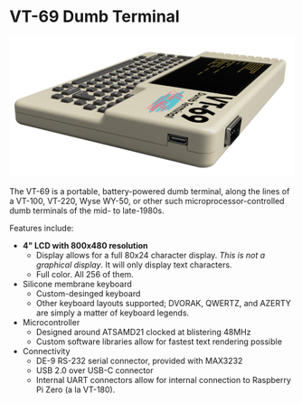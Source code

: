 # VT-69 Dumb Terminal

![Side View Image](https://github.com/bbenchoff/Dumb-Badge/blob/master/Web-Assets/SideViewRender.png)

The VT-69 is a portable, battery-powered dumb terminal, along the lines of a VT-100, VT-220, Wyse WY-50, or other such microprocessor-controlled dumb terminals of the mid- to late-1980s.

Features include:
* **4" LCD with 800x480 resolution**
  * Display allows for a full 80x24 character display. *This is not a graphical display*. It will only display text characters.
  * Full color. All 256 of them.
* Silicone membrane keyboard
  * Custom-desinged keyboard
  * Other keyboard layouts supported; DVORAK, QWERTZ, and AZERTY are simply a matter of keyboard legends.
* Microcontroller
  * Designed around ATSAMD21 clocked at blistering 48MHz
  * Custom software libraries allow for fastest text rendering possible
* Connectivity
  * DE-9 RS-232 serial connector, provided with MAX3232
  * USB 2.0 over USB-C connector
  * Internal UART connectors allow for internal connection to Raspberry Pi Zero (a la VT-180).
